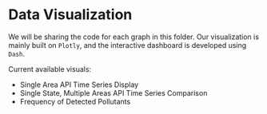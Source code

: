 # Data Visualization

We will be sharing the code for each graph in this folder. Our visualization is mainly built on `Plotly`, and the interactive dashboard is developed using `Dash`.

Current available visuals:

* Single Area API Time Series Display
* Single State, Multiple Areas API Time Series Comparison
* Frequency of Detected Pollutants
